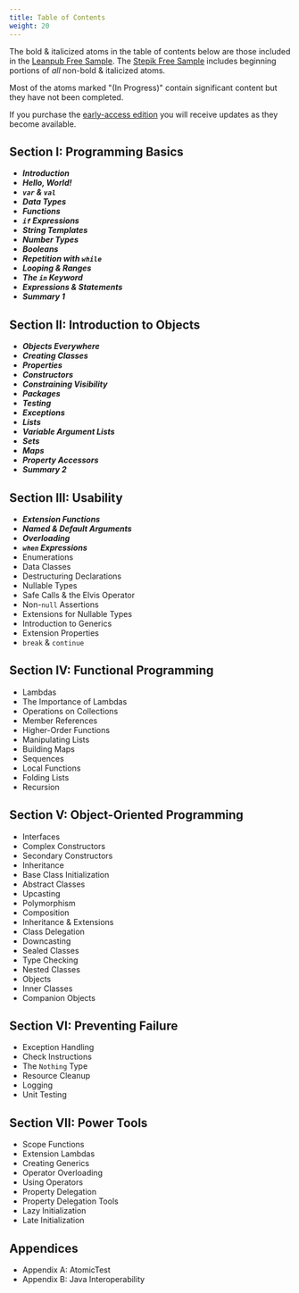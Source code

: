```yaml
---
title: Table of Contents
weight: 20
---
```


The bold & italicized atoms in the table of contents below are those included
in the [Leanpub Free Sample](https://leanpub.com/AtomicKotlin). The [Stepik
Free Sample](https://stepik.org/course/19590) includes beginning portions of
*all* non-bold & italicized atoms.

Most of the atoms marked "(In Progress)" contain significant content but
they have not been completed.

If you purchase the
[early-access edition](https://www.atomickotlin.com/earlyaccess/) you will
receive updates as they become available.

##  Section I: Programming Basics
-   ***Introduction***
-   ***Hello, World!***
-   ***`var` & `val`***
-   ***Data Types***
-   ***Functions***
-   ***`if` Expressions***
-   ***String Templates***
-   ***Number Types***
-   ***Booleans***
-   ***Repetition with `while`***
-   ***Looping & Ranges***
-   ***The `in` Keyword***
-   ***Expressions & Statements***
-   ***Summary 1***
##  Section II: Introduction to Objects
-   ***Objects Everywhere***
-   ***Creating Classes***
-   ***Properties***
-   ***Constructors***
-   ***Constraining Visibility***
-   ***Packages***
-   ***Testing***
-   ***Exceptions***
-   ***Lists***
-   ***Variable Argument Lists***
-   ***Sets***
-   ***Maps***
-   ***Property Accessors***
-   ***Summary 2***
##  Section III: Usability
-   ***Extension Functions***
-   ***Named & Default Arguments***
-   ***Overloading***
-   ***`when` Expressions***
-   Enumerations
-   Data Classes
-   Destructuring Declarations
-   Nullable Types
-   Safe Calls & the Elvis Operator
-   Non-`null` Assertions
-   Extensions for Nullable Types
-   Introduction to Generics
-   Extension Properties
-   `break` & `continue`
##  Section IV: Functional Programming
-   Lambdas
-   The Importance of Lambdas
-   Operations on Collections
-   Member References
-   Higher-Order Functions
-   Manipulating Lists
-   Building Maps
-   Sequences
-   Local Functions
-   Folding Lists
-   Recursion
##  Section V: Object-Oriented Programming
-   Interfaces
-   Complex Constructors
-   Secondary Constructors
-   Inheritance
-   Base Class Initialization
-   Abstract Classes
-   Upcasting
-   Polymorphism
-   Composition
-   Inheritance & Extensions
-   Class Delegation
-   Downcasting
-   Sealed Classes
-   Type Checking
-   Nested Classes
-   Objects
-   Inner Classes
-   Companion Objects
##  Section VI: Preventing Failure
-   Exception Handling
-   Check Instructions
-   The `Nothing` Type
-   Resource Cleanup
-   Logging
-   Unit Testing
##  Section VII: Power Tools
-   Scope Functions
-   Extension Lambdas
-   Creating Generics
-   Operator Overloading
-   Using Operators
-   Property Delegation
-   Property Delegation Tools
-   Lazy Initialization
-   Late Initialization
##  Appendices
-   Appendix A: AtomicTest
-   Appendix B: Java Interoperability
